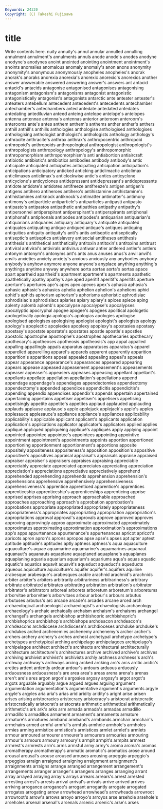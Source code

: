 ```yaml
---
Keywords: 24320 
Copyright: (C) Takeshi Fujisawa
---
```


# title

Write contents here.
nuity annuity's annul annular annulled annulling annulment annulment's annulments
annuls anode anode's anodes anodyne anodyne's anodynes anoint anointed anointing
anointment anointment's anoints anomalies anomalous anomaly anomaly's anon anons anonymity
anonymity's anonymous anonymously anopheles anopheles's anorak anorak's anoraks anorexia anorexia's
anorexic anorexic's anorexics another answer answerable answered answering answer's answers
ant antacid antacid's antacids antagonise antagonised antagonises antagonising antagonism antagonism's
antagonisms antagonist antagonistic antagonistically antagonist's antagonists antarctic ante anteater anteater's
anteaters antebellum antecedent antecedent's antecedents antechamber antechamber's antechambers anted antedate
antedated antedates antedating antediluvian anteed anteing antelope antelope's antelopes antenna
antennae antenna's antennas anterior anteroom anteroom's anterooms ante's antes anthem
anthem's anthems anther anther's anthers anthill anthill's anthills anthologies anthologise
anthologised anthologises anthologising anthologist anthologist's anthologists anthology anthology's anthracite anthracite's
anthrax anthrax's anthropocentric anthropoid anthropoid's anthropoids anthropological anthropologist anthropologist's anthropologists
anthropology anthropology's anthropomorphic anthropomorphism anthropomorphism's anti antiabortion antiaircraft antibiotic antibiotic's
antibiotics antibodies antibody antibody's antic anticipate anticipated anticipates anticipating anticipation
anticipation's anticipations anticipatory anticked anticking anticlimactic anticlimax anticlimaxes anticlimax's anticlockwise
antic's antics anticyclone anticyclone's anticyclones antidepressant antidepressant's antidepressants antidote antidote's
antidotes antifreeze antifreeze's antigen antigen's antigens antihero antiheroes antihero's antihistamine
antihistamine's antihistamines antiknock antiknock's antimatter antimatter's antimony antimony's antiparticle antiparticle's
antiparticles antipasti antipasto antipasto's antipastos antipathetic antipathies antipathy antipathy's antipersonnel
antiperspirant antiperspirant's antiperspirants antiphonal antiphonal's antiphonals antipodes antipodes's antiquarian antiquarian's
antiquarians antiquaries antiquary antiquary's antiquate antiquated antiquates antiquating antique antiqued
antique's antiques antiquing antiquities antiquity antiquity's anti's antis antiseptic antiseptically
antiseptic's antiseptics antislavery antisocial antitheses antithesis antithesis's antithetical antithetically antitoxin
antitoxin's antitoxins antitrust antiviral antiviral's antivirals antivirus antiwar antler antlered
antler's antlers antonym antonym's antonyms ant's ants anus anuses anus's
anvil anvil's anvils anxieties anxiety anxiety's anxious anxiously any anybodies
anybody anybody's anyhow anymore anyone anyone's anyplace anything anything's anythings
anytime anyway anywhere aorta aortae aorta's aortas apace apart apartheid
apartheid's apartment apartment's apartments apathetic apathetically apathy apathy's ape aped
aperitif aperitif's aperitifs aperture aperture's apertures ape's apes apex apexes
apex's aphasia aphasia's aphasic aphasic's aphasics aphelia aphelion aphelion's aphelions
aphid aphid's aphids aphorism aphorism's aphorisms aphoristic aphrodisiac aphrodisiac's aphrodisiacs
apiaries apiary apiary's apices apiece aping aplenty aplomb aplomb's apocalypse
apocalypse's apocalypses apocalyptic apocryphal apogee apogee's apogees apolitical apologetic apologetically
apologia apologia's apologias apologies apologise apologised apologises apologising apologist apologist's
apologists apology apology's apoplectic apoplexies apoplexy apoplexy's apostasies apostasy apostasy's
apostate apostate's apostates apostle apostle's apostles apostolic apostrophe apostrophe's apostrophes
apothecaries apothecary apothecary's apotheoses apotheosis apotheosis's app appal appalled appalling
appallingly appals apparatus apparatuses apparatus's apparel apparelled apparelling apparel's apparels
apparent apparently apparition apparition's apparitions appeal appealed appealing appeal's appeals
appear appearance appearance's appearances appeared appearing appears appease appeased appeasement
appeasement's appeasements appeaser appeaser's appeasers appeases appeasing appellant appellant's appellants
appellate appellation appellation's appellations append appendage appendage's appendages appendectomies appendectomy
appendectomy's appended appendices appendicitis appendicitis's appending appendix appendixes appendix's appends
appertain appertained appertaining appertains appetiser appetiser's appetisers appetising appetisingly appetite
appetite's appetites applaud applauded applauding applauds applause applause's apple applejack
applejack's apple's apples applesauce applesauce's appliance appliance's appliances applicability applicability's
applicable applicant applicant's applicants application application's applications applicator applicator's applicators
applied applies appliqué appliquéd appliquéing appliqué's appliqués apply applying appoint
appointed appointee appointee's appointees appointing appointive appointment appointment's appointments appoints
apportion apportioned apportioning apportionment apportionment's apportions apposite appositely appositeness appositeness's
apposition apposition's appositive appositive's appositives appraisal appraisal's appraisals appraise appraised
appraiser appraiser's appraisers appraises appraising appreciable appreciably appreciate appreciated appreciates
appreciating appreciation appreciation's appreciations appreciative appreciatively apprehend apprehended apprehending apprehends
apprehension apprehension's apprehensions apprehensive apprehensively apprehensiveness apprehensiveness's apprentice apprenticed apprentice's
apprentices apprenticeship apprenticeship's apprenticeships apprenticing apprise apprised apprises apprising approach
approachable approached approaches approaching approach's approbation approbation's approbations appropriate appropriated
appropriately appropriateness appropriateness's appropriates appropriating appropriation appropriation's appropriations approval approval's
approvals approve approved approves approving approvingly approx approximate approximated approximately
approximates approximating approximation approximation's approximations app's apps appurtenance appurtenance's appurtenances
apricot apricot's apricots apron apron's aprons apropos apse apse's apses
apt apter aptest aptitude aptitude's aptitudes aptly aptness aptness's aqua
aquaculture aquaculture's aquae aquamarine aquamarine's aquamarines aquanaut aquanaut's aquanauts aquaplane
aquaplaned aquaplane's aquaplanes aquaplaning aquaria aquarium aquarium's aquariums aqua's aquas
aquatic aquatic's aquatics aquavit aquavit's aqueduct aqueduct's aqueducts aqueous aquiculture
aquiculture's aquifer aquifer's aquifers aquiline arabesque arabesque's arabesques arable arachnid
arachnid's arachnids arbiter arbiter's arbiters arbitrarily arbitrariness arbitrariness's arbitrary arbitrate
arbitrated arbitrates arbitrating arbitration arbitration's arbitrator arbitrator's arbitrators arboreal arboreta
arboretum arboretum's arboretums arborvitae arborvitae's arborvitaes arbour arbour's arbours arbutus
arbutuses arbutus's arc arcade arcade's arcades arcane arced arch archaeological
archaeologist archaeologist's archaeologists archaeology archaeology's archaic archaically archaism archaism's archaisms
archangel archangel's archangels archbishop archbishopric archbishopric's archbishoprics archbishop's archbishops archdeacon
archdeacon's archdeacons archdiocese archdiocese's archdioceses archduke archduke's archdukes arched archenemies
archenemy archenemy's archer archer's archers archery archery's arches archest archetypal
archetype archetype's archetypes archetypical arching archipelago archipelagoes archipelago's archipelagos architect
architect's architects architectural architecturally architecture architecture's architectures archive archived archive's
archives archiving archivist archivist's archivists archly archness archness's arch's archway
archway's archways arcing arcked arcking arc's arcs arctic arctic's arctics
ardent ardently ardour ardour's ardours arduous arduously arduousness arduousness's are
area area's areas arena arena's arenas aren't are's ares argon
argon's argosies argosy argosy's argot argot's argots arguable arguably argue
argued argues arguing argument argumentation argumentation's argumentative argument's arguments argyle
argyle's argyles aria aria's arias arid aridity aridity's aright arise
arisen arises arising aristocracies aristocracy aristocracy's aristocrat aristocratic aristocratically aristocrat's
aristocrats arithmetic arithmetical arithmetically arithmetic's ark ark's arks arm armada
armada's armadas armadillo armadillo's armadillos armament armament's armaments armature armature's
armatures armband armband's armbands armchair armchair's armchairs armed armful armful's
armfuls armhole armhole's armholes armies arming armistice armistice's armistices armlet
armlet's armlets armour armoured armourer armourer's armourers armouries armouring armour's
armours armoury armoury's armpit armpit's armpits armrest armrest's armrests arm's
arms armsful army army's aroma aroma's aromas aromatherapy aromatherapy's aromatic
aromatic's aromatics arose around arousal arousal's arouse aroused arouses arousing
arpeggio arpeggio's arpeggios arraign arraigned arraigning arraignment arraignment's arraignments arraigns
arrange arranged arrangement arrangement's arrangements arranger arranger's arrangers arranges arranging
arrant array arrayed arraying array's arrays arrears arrears's arrest arrested
arresting arrest's arrests arrival arrival's arrivals arrive arrived arrives arriving
arrogance arrogance's arrogant arrogantly arrogate arrogated arrogates arrogating arrow arrowhead
arrowhead's arrowheads arrowroot arrowroot's arrow's arrows arroyo arroyo's arroyos arse
arsehole arsehole's arseholes arsenal arsenal's arsenals arsenic arsenic's arse's arses
